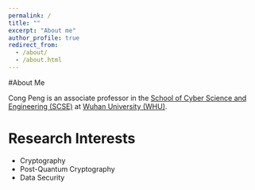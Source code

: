```yaml
---
permalink: /
title: ""
excerpt: "About me"
author_profile: true
redirect_from: 
  - /about/
  - /about.html
---
```


#About Me

Cong Peng is an associate professor in the [School of Cyber Science and Engineering (SCSE)](https://cse.whu.edu.cn/) at [Wuhan University (WHU)](https://www.whu.edu.cn/).

# Research Interests

* Cryptography
* Post-Quantum Cryptography
* Data Security

